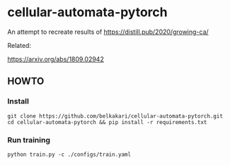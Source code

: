 # cellular-automata-pytorch

An attempt to recreate results of https://distill.pub/2020/growing-ca/

Related:

https://arxiv.org/abs/1809.02942

## HOWTO

### Install

```
git clone https://github.com/belkakari/cellular-automata-pytorch.git
cd cellular-automata-pytorch && pip install -r requirements.txt
```

### Run training

```
python train.py -c ./configs/train.yaml
```